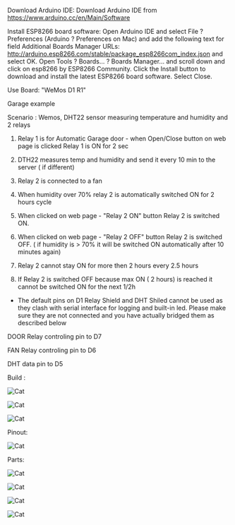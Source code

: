 Download Arduino IDE:
Download Arduino IDE from https://www.arduino.cc/en/Main/Software

Install ESP8266 board software:
Open Arduino IDE and select File ? Preferences (Arduino ? Preferences on Mac) and add the following text for field Additional Boards Manager URLs: http://arduino.esp8266.com/stable/package_esp8266com_index.json and select OK.
Open Tools ? Boards... ? Boards Manager... and scroll down and click on esp8266 by ESP8266 Community. Click the Install button to download and install the latest ESP8266 board software. Select Close.


Use Board: "WeMos D1 R1" 

Garage example

Scenario : Wemos, DHT22 sensor measuring temperature and humidity and 2 relays

1. Relay 1 is for Automatic Garage door  - when Open/Close button on web page is clicked Relay 1 is ON for 2 sec

2. DTH22 measures temp and humidity and send it every 10 min to the server ( if different)

3. Relay 2 is connected to a fan

4. When humidity over 70% relay 2 is automatically switched ON for 2 hours cycle

5. When clicked on web page - "Relay 2 ON" button Relay 2 is switched ON.

6. When clicked on web page - "Relay 2 OFF" button Relay 2 is switched OFF. ( if humidity is > 70% it will be switched ON automatically after 10 minutes again)

7. Relay 2 cannot stay ON for more then 2 hours every 2.5 hours

8. If Relay 2 is switched OFF because max ON ( 2 hours) is reached it cannot be switched ON for the next 1/2h

* The default pins on D1 Relay Shield and DHT Shiled cannot be used as they clash with serial interface  for logging and built-in led. Please make sure they are not connected and you have actually bridged them as described below  

DOOR Relay controling pin to D7 

FAN Relay controling pin to D6

DHT data pin to D5

Build :

 ![Cat](https://github.com/i4things/NodeAPI/blob/master/examples/WEMOS/Garage/thing/view1.JPG)
 
 ![Cat](https://github.com/i4things/NodeAPI/blob/master/examples/WEMOS/Garage/thing/view2.JPG)
  
 ![Cat](https://github.com/i4things/NodeAPI/blob/master/examples/WEMOS/Garage/thing/view3.JPG)

Pinout:
 
 ![Cat](https://github.com/i4things/NodeAPI/blob/master/examples/WEMOS/Garage/thing/esp8266-wemos-d1-mini-pinout.png)

Parts:

 ![Cat](https://github.com/i4things/NodeAPI/blob/master/examples/WEMOS/Garage/thing/cpu.jpg)

 ![Cat](https://github.com/i4things/NodeAPI/blob/master/examples/WEMOS/Garage/thing/dht.jpg)

 ![Cat](https://github.com/i4things/NodeAPI/blob/master/examples/WEMOS/Garage/thing/triple.jpg)

 ![Cat](https://github.com/i4things/NodeAPI/blob/master/examples/WEMOS/Garage/thing/relay.jpg)
